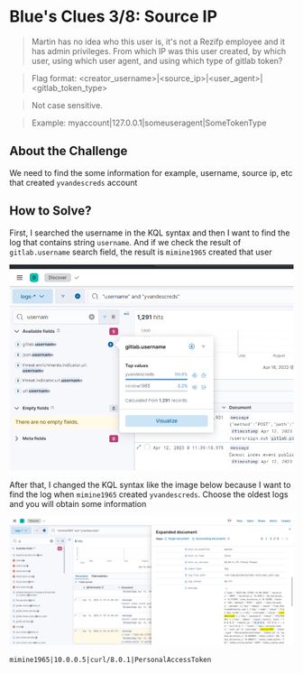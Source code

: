 # Blue's Clues 3/8: Source IP
> Martin has no idea who this user is, it's not a Rezifp employee and it has admin privileges. From which IP was this user created, by which user, using which user agent, and using which type of gitlab token?

> Flag format: <creator_username>|<source_ip>|<user_agent>|<gitlab_token_type>

> Not case sensitive.

> Example: myaccount|127.0.0.1|someuseragent|SomeTokenType

## About the Challenge
We need to find the some information for example, username, source ip, etc that created `yvandescreds` account

## How to Solve?
First, I searched the username in the KQL syntax and then I want to find the log that contains string `username`. And if we check the result of `gitlab.username` search field, the result is `mimine1965` created that user

![username](images/username.png)

After that, I changed the KQL syntax like the image below because I want to find the log when `mimine1965` created `yvandescreds`. Choose the oldest logs and you will obtain some information

![flag](images/flag.png)

```
mimine1965|10.0.0.5|curl/8.0.1|PersonalAccessToken
```